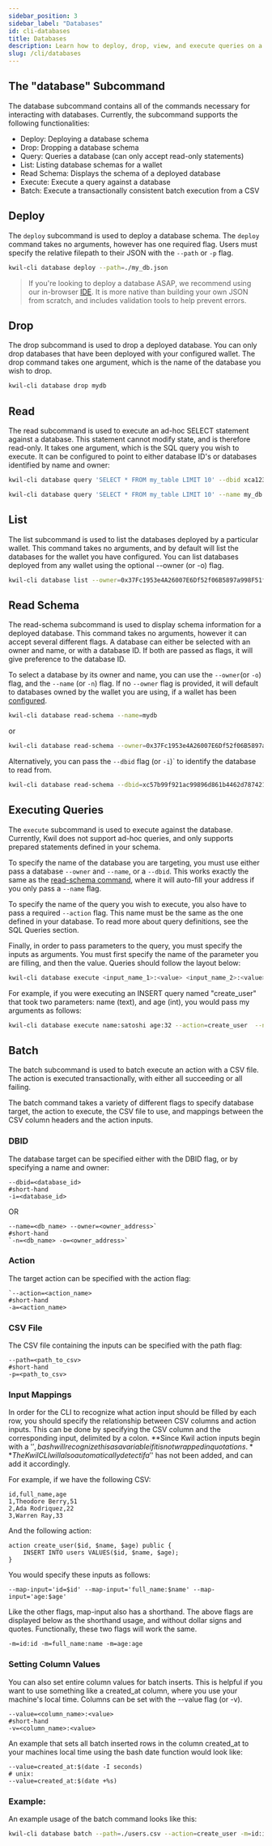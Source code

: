 ```yaml
---
sidebar_position: 3
sidebar_label: "Databases"
id: cli-databases
title: Databases
description: Learn how to deploy, drop, view, and execute queries on a database
slug: /cli/databases
---
```


## The "database" Subcommand

The database subcommand contains all of the commands necessary for interacting with databases.  Currently, the subcommand supports the following functionalities:

* Deploy: Deploying a database schema
* Drop: Dropping a database schema
* Query: Queries a database (can only accept read-only statements)
* List: Listing database schemas for a wallet
* Read Schema: Displays the schema of a deployed database
* Execute: Execute a query against a database
* Batch: Execute a transactionally consistent batch execution from a CSV

## Deploy

The `deploy` subcommand is used to deploy a database schema. The `deploy` command takes no arguments, however has one required flag.  Users must specify the relative filepath to their JSON with the `--path` or `-p` flag.

```bash
kwil-cli database deploy --path=./my_db.json
```

> If you're looking to deploy a database ASAP, we recommend using our in-browser [IDE](https://ide.kwil.com/).  It is more native than building your own JSON from scratch, and includes validation tools to help prevent errors.

## Drop

The drop subcommand is used to drop a deployed database.  You can only drop databases that have been deployed with your configured wallet.  The drop command takes one argument, which is the name of the database you wish to drop.

```bash
kwil-cli database drop mydb
```

## Read

The read subcommand is used to execute an ad-hoc SELECT statement against a database.
This statement cannot modify state, and is therefore read-only.  It takes one argument, which is the SQL query you wish to execute.  It can be configured to point to either database ID's or databases identified by name and owner:

```bash
kwil-cli database query 'SELECT * FROM my_table LIMIT 10' --dbid xca123

kwil-cli database query 'SELECT * FROM my_table LIMIT 10' --name my_db --owner 0xabc123
```

## List

The list subcommand is used to list the databases deployed by a particular wallet.  This command takes no arguments, and by default will list the databases for the wallet you have configured.  You can list databases deployed from any wallet using the optional --owner (or -o) flag.

```bash
kwil-cli database list --owner=0x37Fc1953e4A26007E6Df52f06B5897a998F51f5D
```

## Read Schema

The read-schema subcommand is used to display schema information for a deployed database.  This command takes no arguments, however it can accept several different flags.  A database can either be selected with an owner and name, or with a database ID.  If both are passed as flags, it will give preference to the database ID.

To select a database by its owner and name, you can use the `--owner`(or `-o`) flag, and the `--name` (or `-n`) flag.  If no `--owner` flag is provided, it will default to databases owned by the wallet you are using, if a wallet has been [configured](../cli/configuration).

```bash
kwil-cli database read-schema --name=mydb
```

or

```bash
kwil-cli database read-schema --owner=0x37Fc1953e4A26007E6Df52f06B5897a998F51f5D --name=db1
```

Alternatively, you can pass the `--dbid` flag (or `-i`)`  to identify the database to read from.

```bash
kwil-cli database read-schema --dbid=xc57b99f921ac99896d861b4462d7874212e0a63e53b2c53d91b0f6d2
```

## Executing Queries

The `execute` subcommand is used to execute against the database.  Currently, Kwil does not support ad-hoc queries, and only supports prepared statements defined in your schema.

To specify the name of the database you are targeting, you must use either pass a database `--owner` and `--name`, or a `--dbid`.  This works exactly the same as the [read-schema command](#read-schema), where it will auto-fill your address if you only pass a `--name` flag.

To specify the name of the query you wish to execute, you also have to pass a required `--action` flag.  This name must be the same as the one defined in your database.  To read more about query definitions, see the SQL Queries section.

Finally, in order to pass parameters to the query, you must specify the inputs as arguments.  You must first specify the name of the parameter you are filling, and then the value.  Queries should follow the layout below:

```bash
kwil-cli database execute <input_name_1>:<value> <input_name_2>:<value> --action=<action_name> --dbid=<db_id>
```

For example, if you were executing an INSERT query named "create_user" that took two parameters: name (text), and age (int), you would pass my arguments as follows:

```bash
kwil-cli database execute name:satoshi age:32 --action=create_user  --name=mydb --owner=0x37Fc1953e4A26007E6Df52f06B5897a998F51f5D
```

## Batch

The batch subcommand is used to batch execute an action with a CSV file.  The action is executed transactionally, with either all succeeding or all failing.

The batch command takes a variety of different flags to specify database target, the action to execute, the CSV file to use, and mappings between the CSV column headers and the action inputs.

### DBID

The database target can be specified either with the DBID flag, or by specifying a name and owner:

```
--dbid=<database_id>
#short-hand
-i=<database_id>
```

OR

```
--name=<db_name> --owner=<owner_address>`
#short-hand
`-n=<db_name> -o=<owner_address>`
```

### Action

The target action can be specified with the action flag:

```
`--action=<action_name>
#short-hand
-a=<action_name>
```

### CSV File

The CSV file containing the inputs can be specified with the path flag:

```
--path=<path_to_csv>
#short-hand
-p=<path_to_csv>
```

### Input Mappings

In order for the CLI to recognize what action input should be filled by each row, you should specify the relationship between CSV columns and action inputs. This can be done by specifying the CSV column and the corresponding input, delimited by a colon. **Since Kwil action inputs begin with a '$', bash will recognize this as a variable if it is not wrapped in quotations.** The Kwil CLI will also automatically detect if a '$' has not been added, and can add it accordingly.

For example, if we have the following CSV:

```
id,full_name,age
1,Theodore Berry,51
2,Ada Rodriquez,22
3,Warren Ray,33
```

And the following action:

```
action create_user($id, $name, $age) public {
    INSERT INTO users VALUES($id, $name, $age);
}
```

You would specify these inputs as follows:

```
--map-input='id=$id' --map-input='full_name:$name' --map-input='age:$age'
```

Like the other flags, map-input also has a shorthand.  The above flags are displayed below as the shorthand usage, and without dollar signs and quotes.  Functionally, these two flags will work the same.

```
-m=id:id -m=full_name:name -m=age:age
```

### Setting Column Values

You can also set entire column values for batch inserts.  This is helpful if you want to use something like a created_at column, where you use your machine's local time.  Columns can be set with the --value flag (or -v).

```
--value=<column_name>:<value>
#short-hand
-v=<column_name>:<value>
```

An example that sets all batch inserted rows in the column created_at to your machines local time using the bash date function would look like:

```
--value=created_at:$(date -I seconds)
# unix:
--value=created_at:$(date +%s)
```

### Example:

An example usage of the batch command looks like this:

```bash
kwil-cli database batch --path=./users.csv --action=create_user -m=id:id -m=full_name:name -m=age:age --dbid=xe37cbd1f883460c05d773a685b1c53b4b809f8c3794476b32e7fb5d3 --value=created_at:$(date -I seconds)
```
